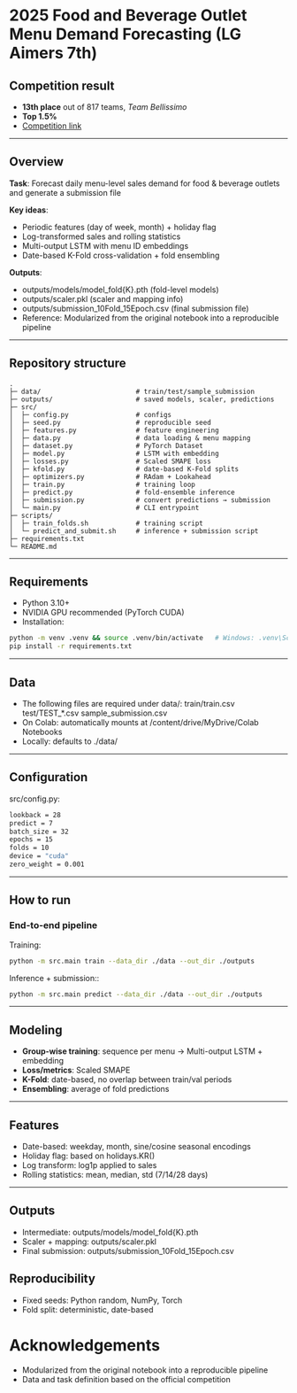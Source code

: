 
# 2025 Food and Beverage Outlet Menu Demand Forecasting (LG Aimers 7th)

## Competition result
- **13th place** out of 817 teams, *Team Bellissimo*
- **Top 1.5%**
- [Competition link](https://dacon.io/competitions/official/236559/overview/description)

---

## Overview
**Task**: Forecast daily menu-level sales demand for food & beverage outlets and generate a submission file

**Key ideas**:
   - Periodic features (day of week, month) + holiday flag
   - Log-transformed sales and rolling statistics
   - Multi-output LSTM with menu ID embeddings
   - Date-based K-Fold cross-validation + fold ensembling

**Outputs**:
   - outputs/models/model_fold{K}.pth (fold-level models)
   - outputs/scaler.pkl (scaler and mapping info)
   - outputs/submission_10Fold_15Epoch.csv (final submission file)
   - Reference: Modularized from the original notebook into a reproducible pipeline

---

## Repository structure
```
.
├─ data/                        # train/test/sample_submission
├─ outputs/                     # saved models, scaler, predictions
├─ src/
│  ├─ config.py                 # configs
│  ├─ seed.py                   # reproducible seed
│  ├─ features.py               # feature engineering
│  ├─ data.py                   # data loading & menu mapping
│  ├─ dataset.py                # PyTorch Dataset
│  ├─ model.py                  # LSTM with embedding
│  ├─ losses.py                 # Scaled SMAPE loss
│  ├─ kfold.py                  # date-based K-Fold splits
│  ├─ optimizers.py             # RAdam + Lookahead
│  ├─ train.py                  # training loop
│  ├─ predict.py                # fold-ensemble inference
│  ├─ submission.py             # convert predictions → submission
│  └─ main.py                   # CLI entrypoint
├─ scripts/
│  ├─ train_folds.sh            # training script
│  └─ predict_and_submit.sh     # inference + submission script
├─ requirements.txt
└─ README.md
```
---

## Requirements
- Python 3.10+
- NVIDIA GPU recommended (PyTorch CUDA)
- Installation:
```bash
python -m venv .venv && source .venv/bin/activate   # Windows: .venv\Scripts\activate
pip install -r requirements.txt
```

---

## Data
- The following files are required under data/:
   train/train.csv
   test/TEST_*.csv
   sample_submission.csv
- On Colab: automatically mounts at /content/drive/MyDrive/Colab Notebooks
- Locally: defaults to ./data/

---

## Configuration
src/config.py:
```bash
lookback = 28
predict = 7
batch_size = 32
epochs = 15
folds = 10
device = "cuda"
zero_weight = 0.001
```

---

## How to run

### End-to-end pipeline

Training:
```bash
python -m src.main train --data_dir ./data --out_dir ./outputs
```

Inference + submission::
```bash
python -m src.main predict --data_dir ./data --out_dir ./outputs
```

---

## Modeling
- **Group-wise training**: sequence per menu → Multi-output LSTM + embedding
- **Loss/metrics**: Scaled SMAPE
- **K-Fold**: date-based, no overlap between train/val periods
- **Ensembling**: average of fold predictions

---

## Features
- Date-based: weekday, month, sine/cosine seasonal encodings
- Holiday flag: based on holidays.KR()
- Log transform: log1p applied to sales
- Rolling statistics: mean, median, std (7/14/28 days)

---

## Outputs
- Intermediate: outputs/models/model_fold{K}.pth
- Scaler + mapping: outputs/scaler.pkl
- Final submission: outputs/submission_10Fold_15Epoch.csv

## Reproducibility
- Fixed seeds: Python random, NumPy, Torch
- Fold split: deterministic, date-based

# Acknowledgements
- Modularized from the original notebook into a reproducible pipeline
- Data and task definition based on the official competition
